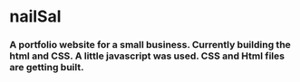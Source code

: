 # nailSal
### A portfolio website for a small business. Currently building the html and CSS. A little javascript was used. CSS and Html files are getting built.
